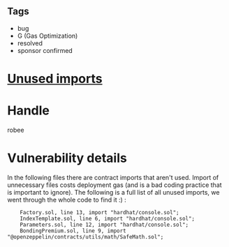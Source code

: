 ## Tags

- bug
- G (Gas Optimization)
- resolved
- sponsor confirmed

# [Unused imports](https://github.com/code-423n4/2022-01-insure-findings/issues/1) 

# Handle

robee


# Vulnerability details

In the following files there are contract imports that aren't used. 
Import of unnecessary files costs deployment gas (and is a bad coding practice that is important to ignore). 
The following is a full list of all unused imports, we went through the whole code to find it :) <solidity file> <line number> <actual import line>: 

        Factory.sol, line 13, import "hardhat/console.sol";
        IndexTemplate.sol, line 6, import "hardhat/console.sol";
        Parameters.sol, line 12, import "hardhat/console.sol";
        BondingPremium.sol, line 9, import "@openzeppelin/contracts/utils/math/SafeMath.sol";


